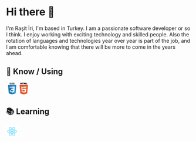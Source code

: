 # Hi there 👋

I'm Raşit İri, I'm based in Turkey. I am a passionate software developer or so I think. I enjoy working with exciting technology and
skilled people. Also the rotation of languages and technologies year over year is part of
the job, and I am comfortable knowing that there will be more to come in the years
ahead.

## 🧠 Know / Using

<img src="https://raw.githubusercontent.com/github/explore/main/topics/css/css.png" height="32" /><img src="https://raw.githubusercontent.com/github/explore/main/topics/html/html.png" height="32" />

## 📚 Learning

<img src="https://github.com/github/explore/blob/master/topics/react/react.png" height="32" /> 
